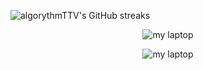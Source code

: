 ![algorythmTTV's GitHub streaks](https://github-readme-streak-stats.herokuapp.com/?user=algorythmTTV)
<p align="center">
    <img src="[http://material-bread.org/logo-shadow.svg](https://github-readme-streak-stats.herokuapp.com/?user=algorythmTTV)" alt="my laptop">
</p>
<p align="center">
    <img src="http://material-bread.org/logo-shadow.svg" alt="my laptop">
</p>
